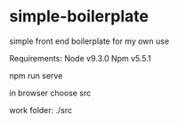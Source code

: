 # simple-boilerplate
simple front end boilerplate for my own use

Requirements:
Node v9.3.0
Npm v5.5.1

npm run serve

in browser choose src

work folder: ./src
